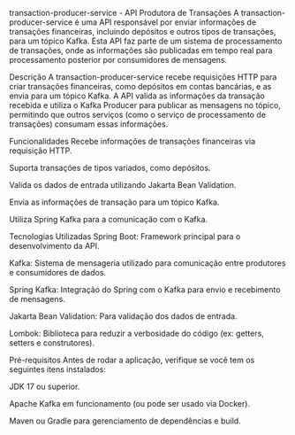 transaction-producer-service - API Produtora de Transações
A transaction-producer-service é uma API responsável por enviar informações de transações financeiras, incluindo depósitos e outros tipos de transações, para um tópico Kafka. Esta API faz parte de um sistema de processamento de transações, onde as informações são publicadas em tempo real para processamento posterior por consumidores de mensagens.

Descrição
A transaction-producer-service recebe requisições HTTP para criar transações financeiras, como depósitos em contas bancárias, e as envia para um tópico Kafka. A API valida as informações da transação recebida e utiliza o Kafka Producer para publicar as mensagens no tópico, permitindo que outros serviços (como o serviço de processamento de transações) consumam essas informações.

Funcionalidades
Recebe informações de transações financeiras via requisição HTTP.

Suporta transações de tipos variados, como depósitos.

Valida os dados de entrada utilizando Jakarta Bean Validation.

Envia as informações de transação para um tópico Kafka.

Utiliza Spring Kafka para a comunicação com o Kafka.

Tecnologias Utilizadas
Spring Boot: Framework principal para o desenvolvimento da API.

Kafka: Sistema de mensageria utilizado para comunicação entre produtores e consumidores de dados.

Spring Kafka: Integração do Spring com o Kafka para envio e recebimento de mensagens.

Jakarta Bean Validation: Para validação dos dados de entrada.

Lombok: Biblioteca para reduzir a verbosidade do código (ex: getters, setters e construtores).

Pré-requisitos
Antes de rodar a aplicação, verifique se você tem os seguintes itens instalados:

JDK 17 ou superior.

Apache Kafka em funcionamento (ou pode ser usado via Docker).

Maven ou Gradle para gerenciamento de dependências e build.